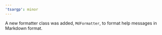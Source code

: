```yaml
---
'tsargp': minor
---
```


A new formatter class was added, `MdFormatter`, to format help messages in Markdown format.
